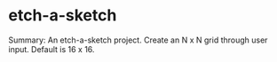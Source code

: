 # etch-a-sketch

Summary: An etch-a-sketch project. Create an N x N grid through user input. Default is 16 x 16.